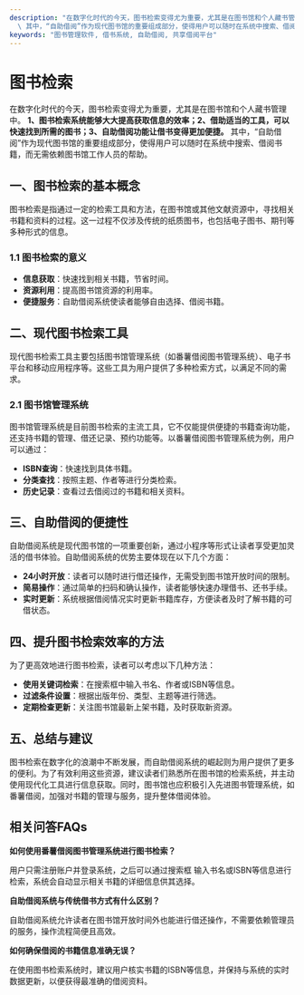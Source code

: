 ```yaml
---
description: "在数字化时代的今天，图书检索变得尤为重要，尤其是在图书馆和个人藏书管理中。 **1、图书检索系统能够大大提高获取信息的效率；2、借助适当的工具，可以快速找到所需的图书；3、自助借阅功能让借书变得更加便捷。**\
  \ 其中，“自助借阅”作为现代图书馆的重要组成部分，使得用户可以随时在系统中搜索、借阅书籍，而无需依赖图书馆工作人员的帮助。"
keywords: "图书管理软件, 借书系统, 自助借阅, 共享借阅平台"
---
```

# 图书检索

在数字化时代的今天，图书检索变得尤为重要，尤其是在图书馆和个人藏书管理中。 **1、图书检索系统能够大大提高获取信息的效率；2、借助适当的工具，可以快速找到所需的图书；3、自助借阅功能让借书变得更加便捷。** 其中，“自助借阅”作为现代图书馆的重要组成部分，使得用户可以随时在系统中搜索、借阅书籍，而无需依赖图书馆工作人员的帮助。

## 一、图书检索的基本概念

图书检索是指通过一定的检索工具和方法，在图书馆或其他文献资源中，寻找相关书籍和资料的过程。这一过程不仅涉及传统的纸质图书，也包括电子图书、期刊等多种形式的信息。

### 1.1 图书检索的意义

- **信息获取**：快速找到相关书籍，节省时间。
- **资源利用**：提高图书馆资源的利用率。
- **便捷服务**：自助借阅系统使读者能够自由选择、借阅书籍。

## 二、现代图书检索工具

现代图书检索工具主要包括图书馆管理系统（如番薯借阅图书管理系统）、电子书平台和移动应用程序等。这些工具为用户提供了多种检索方式，以满足不同的需求。

### 2.1 图书馆管理系统

图书馆管理系统是目前图书检索的主流工具，它不仅能提供便捷的书籍查询功能，还支持书籍的管理、借还记录、预约功能等。以番薯借阅图书管理系统为例，用户可以通过：

- **ISBN查询**：快速找到具体书籍。
- **分类查找**：按照主题、作者等进行分类检索。
- **历史记录**：查看过去借阅过的书籍和相关资料。

## 三、自助借阅的便捷性

自助借阅系统是现代图书馆的一项重要创新，通过小程序等形式让读者享受更加灵活的借书体验。自助借阅系统的优势主要体现在以下几个方面：

- **24小时开放**：读者可以随时进行借还操作，无需受到图书馆开放时间的限制。
- **简易操作**：通过简单的扫码和确认操作，读者能够快速办理借书、还书手续。
- **实时更新**：系统根据借阅情况实时更新书籍库存，方便读者及时了解书籍的可借状态。

## 四、提升图书检索效率的方法

为了更高效地进行图书检索，读者可以考虑以下几种方法：

- **使用关键词检索**：在搜索框中输入书名、作者或ISBN等信息。
- **过滤条件设置**：根据出版年份、类型、主题等进行筛选。
- **定期检查更新**：关注图书馆最新上架书籍，及时获取新资源。

## 五、总结与建议

图书检索在数字化的浪潮中不断发展，而自助借阅系统的崛起则为用户提供了更多的便利。为了有效利用这些资源，建议读者们熟悉所在图书馆的检索系统，并主动使用现代化工具进行信息获取。同时，图书馆也应积极引入先进图书管理系统，如番薯借阅，加强对书籍的管理与服务，提升整体借阅体验。

## 相关问答FAQs

**如何使用番薯借阅图书管理系统进行图书检索？**

用户只需注册账户并登录系统，之后可以通过搜索框 输入书名或ISBN等信息进行检索，系统会自动显示相关书籍的详细信息供其选择。

**自助借阅系统与传统借书方式有什么区别？**

自助借阅系统允许读者在图书馆开放时间外也能进行借还操作，不需要依赖管理员的服务，操作流程简便且高效。

**如何确保借阅的书籍信息准确无误？**

在使用图书检索系统时，建议用户核实书籍的ISBN等信息，并保持与系统的实时数据更新，以便获得最准确的借阅资料。

